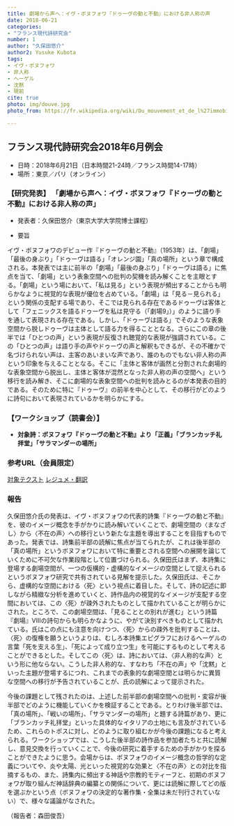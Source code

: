 ```yaml
---
title: 劇場から声へ：イヴ・ボヌフォワ『ドゥーヴの動と不動』における非人称の声
date: 2018-06-21
categories:
- "フランス現代詩研究会"
number: 1
author: "久保田悠介"
author2: Yusuke Kubota
tags: 
- イヴ・ボヌフォワ
- 非人称
- ヘーゲル
- 沈黙
- 現前
cite: true
photo: img/douve.jpg
photo_from: https://fr.wikipedia.org/wiki/Du_mouvement_et_de_l%27immobilit%C3%A9_de_Douve

---
```


## フランス現代詩研究会2018年6月例会

- 日時：2018年6月21日（日本時間21-24時／フランス時間14-17時）
- 場所：東京／パリ（オンライン）

### 【研究発表】 「劇場から声へ：イヴ・ボヌフォワ『ドゥーヴの動と不動』における非人称の声」

- 発表者：久保田悠介（東京大学大学院博士課程）

<!--more-->

- 要旨

イヴ・ボヌフォワのデビュー作『ドゥーヴの動と不動』（1953年）は、「劇場」「最後の身ぶり」「ドゥーヴは語る」「オレンジ園」「真の場所」という章で構成される。本発表では主に前半の「劇場」「最後の身ぶり」「ドゥーヴは語る」に焦点を当て、「劇場」という表象空間への批判の契機を読み解くことを主眼とする。「劇場」という場において、「私は見る」という表現が頻出することからも明らかなように視覚的な表現が優位を占めている。「劇場」は「見る－見られる」という関係の支配する場であり、そこでは見られる存在であるドゥーヴは客体として「フェニックスを語るドゥーヴを私は見守る（「劇場9」）」のように語り手を通して表現される存在である。しかし、「ドゥーヴは語る」でそのような表象空間から脱しドゥーヴは主体として語る力を得ることとなる。さらにこの章の後半では「ひとつの声」という表現が反復され聴覚的な表現が強調されている。この「ひとつの声」は語り手の声やドゥーヴの声と解釈もできるが、その不確かで名づけられない声は、主客のあいまいな声であり、誰のものでもない非人称の声という印象を与えることとなる。そこに「主体と客体が画然と分割された劇場的な表象空間から脱出し、主体と客体が混然となった非人称の声の空間へ」という移行を読み解き、そこに劇場的な表象空間への批判を読みとるのが本発表の目的である。そのために特に『ドゥーヴ』の前半を中心として、その移行がどのように詩句において表現されているかを明らかにする。


### 【ワークショップ（読書会）】

- **対象詩：ボヌフォワ『ドゥーヴの動と不動』より「正義」「ブランカッチ礼拝堂」「サラマンダーの場所」**

### 参考URL（会員限定）

[対象テクスト](https://groups.google.com/d/topic/poesiecontemporaine/GVAdEs9QWhU/discussion)
[レジュメ・翻訳](https://groups.google.com/d/msg/poesiecontemporaine/GW72s6hO8Bw/vBMERs7yBgAJ)

### 報告

久保田悠介氏の発表は、イヴ・ボヌフォワの代表的詩集『ドゥーヴの動と不動』を、彼のイメージ概念を手がかりに読み解いていくことで、劇場空間の〈まなざし〉から〈不在の声〉への移行という新たな主題を導出することを目指すものであった。発表では、詩集前半部の読解に焦点が当てられたが、これは後半部の「真の場所」というボヌフォワにおいて特に重要とされる空間への展開を論じていくために不可欠な作業段階として位置づけられる。久保田氏はまず、本詩集に登場する劇場空間が、一つの仮構的・虚構的なイメージの空間として捉えられるというボヌフォワ研究で共有されている見解を提示した。久保田氏は、そこから、虚構的な空間における〈死〉という視点に着目した。そして、詩の記述に即しながら精緻な分析を進めていくと、詩作品内の視覚的なイメージが支配する空間においては、この〈死〉が疎外されたものとして描かれていることが明らかにされた。ところで、この劇場空間は、「見ることとの別れが進む」という詩篇『劇場』VIIIの詩句からも明らかなように、やがて決別すべきものとして描かれている。氏はこの点にも注意を向けつつ、〈死〉からの疎外を批判することは、〈死〉の復権を願うというよりは、むしろ本詩集エピグラフにおけるヘーゲルの言葉「死を支える生」、「死によって成り立つ生」を可能にするものとして考えることができるとした。そしてこの〈死〉は、詩においては、〈非人称的な声〉という形に他ならない。こうした非人称的な、すなわち「不在の声」や「沈黙」といった主題が登場するにつれ、これまでの表象的な劇場空間とは明らかに異質な空間への移行が予告されていることが、氏の読解によって提示された。

今後の課題として残されたのは、上述した前半部の劇場空間への批判・変容が後半部でどのように機能していくかを検証することである。とりわけ後半部では、「真の場所」、「戦いの場所」、「サラマンダーの場所」と題する詩篇があり、更に「ブランカッチ礼拝堂」といった具体的なイタリアの土地にも言及がされているため、これらのトポスに対し、どのように取り組むかが今後の課題になると考えられる。ワークショップでは、こうした後半部の詩作品を参加者たちと共に読解し、意見交換を行っていくことで、今後の研究に着手するための手がかりを探ることができたように思う。会場からは、ボヌフォワのイメージ概念の哲学的な定義についてや、炎や太陽、光といった視覚的な効果と〈不在の声〉との対比を指摘するもの、また、詩集内に頻出する神話や宗教的モティーフと、初期のボヌフォワが取り組んだ神話辞典の編纂との関係について、更には読解に際してどの版を選ぶかという点（ボヌフォワの決定的な著作集・全集は未だ刊行されていない）で、様々な議論がなされた。

（報告者：森田俊吾）
